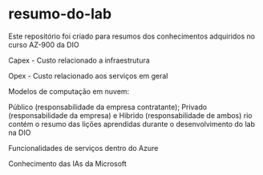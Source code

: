 # resumo-do-lab
Este repositório foi criado para resumos dos conhecimentos adquiridos no curso AZ-900 da DIO

Capex - Custo relacionado a infraestrutura

Opex - Custo relacionado aos serviços em geral

Modelos de computação em nuvem:

Público (responsabilidade da empresa contratante); Privado (responsabilidade da empresa) e Hibrido (responsabilidade de ambos)
rio contém o resumo das lições aprendidas durante o desenvolvimento do lab na DIO

Funcionalidades de serviços dentro do Azure

Conhecimento das IAs da Microsoft
